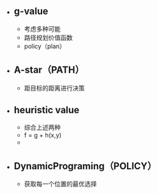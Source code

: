 
- ## g-value
	- 考虑多种可能
	- 路径规划价值函数
	- policy（plan）
- ## A-star（PATH）
	- 距目标的距离进行决策
- ## heuristic value
	- 综合上述两种
	- f = g + h(x,y)
	- 
- ## DynamicPrograming（POLICY）
	- 获取每一个位置的最优选择

	
<!--stackedit_data:
eyJoaXN0b3J5IjpbLTE1NjQ3NjAxODcsMTQ4NzQzNTU4MCw5Nj
I5NzA3MjksNzI3MTQ2NDU0LDE0NzU5NzIxMzIsLTIwODg3NDY2
MTJdfQ==
-->